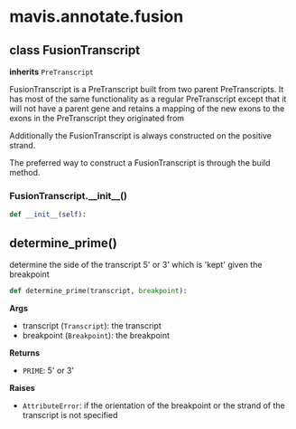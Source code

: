 # mavis.annotate.fusion

## class FusionTranscript

**inherits** `PreTranscript`

FusionTranscript is a PreTranscript built from two parent PreTranscripts. It has most of the
same functionality as a regular PreTranscript except that it will not have a parent gene and
retains a mapping of the new exons to the exons in the PreTranscript they originated from

Additionally the FusionTranscript is always constructed on the positive strand.

The preferred way to construct a FusionTranscript is through the build method.

### FusionTranscript.\_\_init\_\_()

```python
def __init__(self):
```










## determine\_prime()

determine the side of the transcript 5' or 3' which is 'kept' given the breakpoint

```python
def determine_prime(transcript, breakpoint):
```

**Args**

- transcript (`Transcript`): the transcript
- breakpoint (`Breakpoint`): the breakpoint

**Returns**

- `PRIME`: 5' or 3'

**Raises**

- `AttributeError`: if the orientation of the breakpoint or the strand of the transcript is not specified
